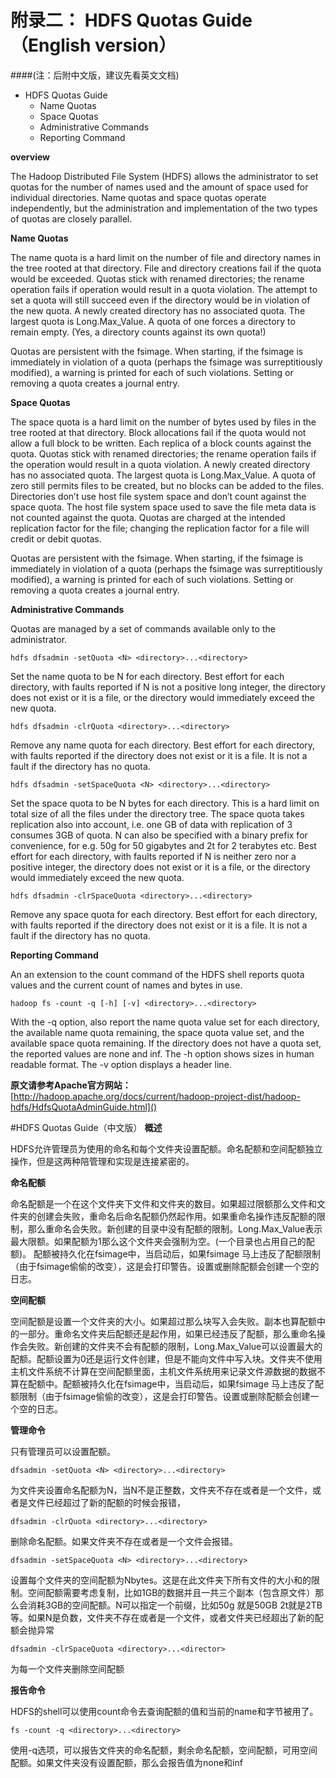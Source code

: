 
# 附录二： HDFS Quotas Guide（English version）

####(注：后附中文版，建议先看英文文档)

- HDFS Quotas Guide
  - Name Quotas
  - Space Quotas
  - Administrative Commands
  - Reporting Command
   
**overview**

The Hadoop Distributed File System (HDFS) allows the administrator to set quotas for the number of names used and the amount of space used for individual directories. Name quotas and space quotas operate independently, but the administration and implementation of the two types of quotas are closely parallel.

**Name Quotas**

The name quota is a hard limit on the number of file and directory names in the tree rooted at that directory. File and directory creations fail if the quota would be exceeded. Quotas stick with renamed directories; the rename operation fails if operation would result in a quota violation. The attempt to set a quota will still succeed even if the directory would be in violation of the new quota. A newly created directory has no associated quota. The largest quota is Long.Max_Value. A quota of one forces a directory to remain empty. (Yes, a directory counts against its own quota!)

Quotas are persistent with the fsimage. When starting, if the fsimage is immediately in violation of a quota (perhaps the fsimage was surreptitiously modified), a warning is printed for each of such violations. Setting or removing a quota creates a journal entry.

**Space Quotas**

The space quota is a hard limit on the number of bytes used by files in the tree rooted at that directory. Block allocations fail if the quota would not allow a full block to be written. Each replica of a block counts against the quota. Quotas stick with renamed directories; the rename operation fails if the operation would result in a quota violation. A newly created directory has no associated quota. The largest quota is Long.Max_Value. A quota of zero still permits files to be created, but no blocks can be added to the files. Directories don’t use host file system space and don’t count against the space quota. The host file system space used to save the file meta data is not counted against the quota. Quotas are charged at the intended replication factor for the file; changing the replication factor for a file will credit or debit quotas.

Quotas are persistent with the fsimage. When starting, if the fsimage is immediately in violation of a quota (perhaps the fsimage was surreptitiously modified), a warning is printed for each of such violations. Setting or removing a quota creates a journal entry.

**Administrative Commands**

Quotas are managed by a set of commands available only to the administrator.
```
hdfs dfsadmin -setQuota <N> <directory>...<directory>
```
Set the name quota to be N for each directory. Best effort for each directory, with faults reported if N is not a positive long integer, the directory does not exist or it is a file, or the directory would immediately exceed the new quota.

```
hdfs dfsadmin -clrQuota <directory>...<directory>
```

Remove any name quota for each directory. Best effort for each directory, with faults reported if the directory does not exist or it is a file. It is not a fault if the directory has no quota.
```
hdfs dfsadmin -setSpaceQuota <N> <directory>...<directory>
```
Set the space quota to be N bytes for each directory. This is a hard limit on total size of all the files under the directory tree. The space quota takes replication also into account, i.e. one GB of data with replication of 3 consumes 3GB of quota. N can also be specified with a binary prefix for convenience, for e.g. 50g for 50 gigabytes and 2t for 2 terabytes etc. Best effort for each directory, with faults reported if N is neither zero nor a positive integer, the directory does not exist or it is a file, or the directory would immediately exceed the new quota.
```
hdfs dfsadmin -clrSpaceQuota <directory>...<directory>
```
Remove any space quota for each directory. Best effort for each directory, with faults reported if the directory does not exist or it is a file. It is not a fault if the directory has no quota.

**Reporting Command**

An an extension to the count command of the HDFS shell reports quota values and the current count of names and bytes in use.
```
hadoop fs -count -q [-h] [-v] <directory>...<directory>
```
With the -q option, also report the name quota value set for each directory, the available name quota remaining, the space quota value set, and the available space quota remaining. If the directory does not have a quota set, the reported values are none and inf. The -h option shows sizes in human readable format. The -v option displays a header line.


**原文请参考Apache官方网站：**
[http://hadoop.apache.org/docs/current/hadoop-project-dist/hadoop-hdfs/HdfsQuotaAdminGuide.html]()


#HDFS Quotas Guide（中文版）
**概述**

HDFS允许管理员为使用的命名和每个文件夹设置配额。命名配额和空间配额独立操作，但是这两种陪管理和实现是连接紧密的。

**命名配额**

命名配额是一个在这个文件夹下文件和文件夹的数目。如果超过限额那么文件和文件夹的创建会失败，重命名后命名配额仍然起作用。如果重命名操作违反配额的限制，那么重命名会失败。新创建的目录中没有配额的限制。Long.Max_Value表示最大限额。如果配额为1那么这个文件夹会强制为空。(一个目录也占用自己的配额)。
配额被持久化在fsimage中，当启动后，如果fsimage 马上违反了配额限制（由于fsimage偷偷的改变），这是会打印警告。设置或删除配额会创建一个空的日志。

**空间配额**

空间配额是设置一个文件夹的大小。如果超过那么块写入会失败。副本也算配额中的一部分。重命名文件夹后配额还是起作用，如果已经违反了配额，那么重命名操作会失败。新创建的文件夹不会有配额的限制，Long.Max_Value可以设置最大的配额。配额设置为0还是运行文件创建，但是不能向文件中写入块。文件夹不使用主机文件系统不计算在空间配额里面，主机文件系统用来记录文件源数据的数据不算在配额中。配额被持久化在fsimage中，当启动后，如果fsimage 马上违反了配额限制（由于fsimage偷偷的改变），这是会打印警告。设置或删除配额会创建一个空的日志。

**管理命令**

只有管理员可以设置配额。
```
dfsadmin -setQuota <N> <directory>...<directory>
```

为文件夹设置命名配额为N，当N不是正整数，文件夹不存在或者是一个文件，或者是文件已经超过了新的配额的时候会报错，
```
dfsadmin -clrQuota <directory>...<directory>
```
删除命名配额。如果文件夹不存在或者是一个文件会报错。
```
dfsadmin -setSpaceQuota <N> <directory>...<directory>
```
设置每个文件夹的空间配额为Nbytes。这是在此文件夹下所有文件的大小和的限制。空间配额需要考虑复制，比如1GB的数据并且一共三个副本（包含原文件）那么会消耗3GB的空间配额。N可以指定一个前缀，比如50g 就是50GB 2t就是2TB等。如果N是负数，文件夹不存在或者是一个文件，或者文件夹已经超出了新的配额会抛异常
```
dfsadmin -clrSpaceQuota <directory>...<director>
```
为每一个文件夹删除空间配额

**报告命令**

HDFS的shell可以使用count命令去查询配额的值和当前的name和字节被用了。
```
fs -count -q <directory>...<directory>
```
使用-q选项，可以报告文件夹的命名配额，剩余命名配额，空间配额，可用空间配额。如果文件夹没有设置配额，那么会报告值为none和inf